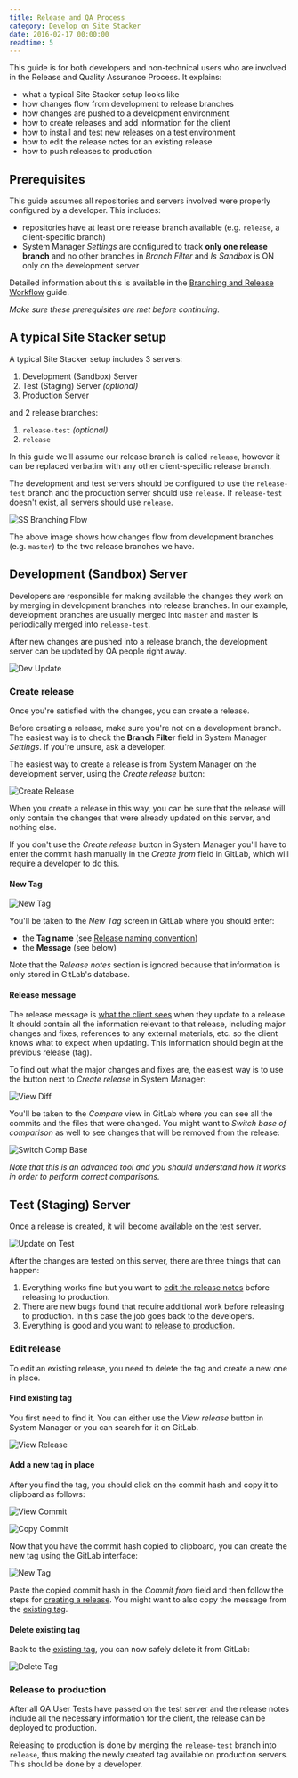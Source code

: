 ```yaml
---
title: Release and QA Process
category: Develop on Site Stacker
date: 2016-02-17 00:00:00
readtime: 5
---
```


This guide is for both developers and non-technical users who are involved in the Release and Quality Assurance Process. It explains:

- what a typical Site Stacker setup looks like
- how changes flow from development to release branches
- how changes are pushed to a development environment
- how to create releases and add information for the client
- how to install and test new releases on a test environment
- how to edit the release notes for an existing release
- how to push releases to production

## Prerequisites

This guide assumes all repositories and servers involved were properly configured by a developer. This includes:

- repositories have at least one release branch available (e.g. `release`, a client-specific branch)
- System Manager *Settings* are configured to track **only one release branch** and no other branches in *Branch Filter* and *Is Sandbox* is ON only on the development server

Detailed information about this is available in the [Branching and Release Workflow](branching-and-release-workflow) guide.

*Make sure these prerequisites are met before continuing.*

## A typical Site Stacker setup

A typical Site Stacker setup includes 3 servers:

1. Development (Sandbox) Server
2. Test (Staging) Server *(optional)*
3. Production Server

and 2 release branches:

1. `release-test` *(optional)*
2. `release`

In this guide we'll assume our release branch is called `release`, however it can be replaced verbatim with any other client-specific release branch.

The development and test servers should be configured to use the `release-test` branch and the production server should use `release`. If `release-test` doesn't exist, all servers should use `release`.

![SS Branching Flow](https://git.sitestacker.com/sitestacker/docs/uploads/56f5d9bc7e64b8a6bc4a021485f2b0a4/SS_Branching_Flow.jpg)

The above image shows how changes flow from development branches (e.g. `master`) to the two release branches we have.

## Development (Sandbox) Server

Developers are responsible for making available the changes they work on by merging in development branches into release branches. In our example, development branches are usually merged into `master` and `master` is periodically merged into `release-test`.

After new changes are pushed into a release branch, the development server can be updated by QA people right away.

![Dev Update](https://git.sitestacker.com/sitestacker/docs/uploads/7ad609a2188e9930159cf07628670642/image.png)

### Create release

Once you're satisfied with the changes, you can create a release.

<important>
Before creating a release, make sure you're not on a development branch. The easiest way is to check the <b>Branch Filter</b> field in System Manager <i>Settings</i>. If you're unsure, ask a developer.
</important>

The easiest way to create a release is from System Manager on the development server, using the *Create release* button:

![Create Release](https://git.sitestacker.com/sitestacker/docs/uploads/625cf92fae65929ef4b9291c26ff0316/create-release.png)

<note>
When you create a release in this way, you can be sure that the release will only contain the changes that were already updated on this server, and nothing else.
</note>

If you don't use the *Create release* button in System Manager you'll have to enter the commit hash manually in the *Create from* field in GitLab, which will require a developer to do this.

#### New Tag

![New Tag](https://git.sitestacker.com/sitestacker/docs/uploads/104e0d42e3e0b2183568090bcff15817/image.png)

You'll be taken to the *New Tag* screen in GitLab where you should enter:

- the **Tag name** (see [Release naming convention](branching-and-release-workflow#release-naming-convention))
- the **Message** (see below)

Note that the *Release notes* section is ignored because that information is only stored in GitLab's database.

#### Release message

The release message is [what the client sees](#test-staging-server) when they update to a release. It should contain all the information relevant to that release, including major changes and fixes, references to any external materials, etc. so the client knows what to expect when updating. This information should begin at the previous release (tag).

To find out what the major changes and fixes are, the easiest way is to use the button next to *Create release* in System Manager:

![View Diff](https://git.sitestacker.com/sitestacker/docs/uploads/ec251c4487a07e1c33a3351a4f96f9e9/view-diff.png)

You'll be taken to the *Compare* view in GitLab where you can see all the commits and the files that were changed. You might want to *Switch base of comparison* as well to see changes that will be removed from the release:

![Switch Comp Base](https://git.sitestacker.com/sitestacker/docs/uploads/dc21e46719434003a364b08d7ef4dbb2/switch-comp-base.png)

*Note that this is an advanced tool and you should understand how it works in order to perform correct comparisons.*

## Test (Staging) Server

Once a release is created, it will become available on the test server.

![Update on Test](https://git.sitestacker.com/sitestacker/docs/uploads/51775d2f7094fd15614099f62e934251/image.png)

After the changes are tested on this server, there are three things that can happen:

1. Everything works fine but you want to [edit the release notes](#edit-release) before releasing to production.
2. There are new bugs found that require additional work before releasing to production. In this case the job goes back to the developers.
3. Everything is good and you want to [release to production](#release-to-production).

### Edit release

To edit an existing release, you need to delete the tag and create a new one in place.

#### Find existing tag

You first need to find it. You can either use the *View release* button in System Manager or you can search for it on GitLab.

![View Release](https://git.sitestacker.com/sitestacker/docs/uploads/dc25ccf9ba54471d87c1a364da438ba2/view-release.png)

#### Add a new tag in place

After you find the tag, you should click on the commit hash and copy it to clipboard as follows:

![View Commit](https://git.sitestacker.com/sitestacker/docs/uploads/c8e34d44a86157b3471d781f3f02b14e/view-commit.png)

![Copy Commit](https://git.sitestacker.com/sitestacker/docs/uploads/f03b0fe30a482219f8d58913496248d9/copy-commit.png)

Now that you have the commit hash copied to clipboard, you can create the new tag using the GitLab interface:

![New Tag](https://git.sitestacker.com/sitestacker/docs/uploads/970302efa41df71e70ac2e2c2c8e9374/new-tag.png)

Paste the copied commit hash in the *Commit from* field and then follow the steps for [creating a release](#new-tag). You might want to also copy the message from the [existing tag](#find-existing-tag).

#### Delete existing tag

Back to the [existing tag](#find-existing-tag), you can now safely delete it from GitLab:

![Delete Tag](https://git.sitestacker.com/sitestacker/docs/uploads/0806acfd7b2278ebc028a340bfc6a51f/delete-tag.png)

### Release to production

After all QA User Tests have passed on the test server and the release notes include all the necessary information for the client, the release can be deployed to production.

Releasing to production is done by merging the `release-test` branch into `release`, thus making the newly created tag available on production servers. This should be done by a developer.
